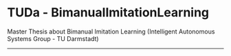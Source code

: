 # TUDa - BimanualImitationLearning
Master Thesis about Bimanual Imitation Learning (Intelligent Autonomous Systems Group - TU Darmstadt)

-----

